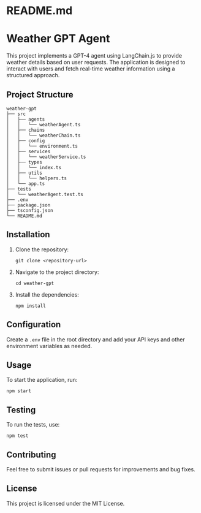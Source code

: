 # README.md

# Weather GPT Agent

This project implements a GPT-4 agent using LangChain.js to provide weather details based on user requests. The application is designed to interact with users and fetch real-time weather information using a structured approach.

## Project Structure

```
weather-gpt
├── src
│   ├── agents
│   │   └── weatherAgent.ts
│   ├── chains
│   │   └── weatherChain.ts
│   ├── config
│   │   └── environment.ts
│   ├── services
│   │   └── weatherService.ts
│   ├── types
│   │   └── index.ts
│   ├── utils
│   │   └── helpers.ts
│   └── app.ts
├── tests
│   └── weatherAgent.test.ts
├── .env
├── package.json
├── tsconfig.json
└── README.md
```

## Installation

1. Clone the repository:
   ```
   git clone <repository-url>
   ```
2. Navigate to the project directory:
   ```
   cd weather-gpt
   ```
3. Install the dependencies:
   ```
   npm install
   ```

## Configuration

Create a `.env` file in the root directory and add your API keys and other environment variables as needed.

## Usage

To start the application, run:
```
npm start
```

## Testing

To run the tests, use:
```
npm test
```

## Contributing

Feel free to submit issues or pull requests for improvements and bug fixes.

## License

This project is licensed under the MIT License.